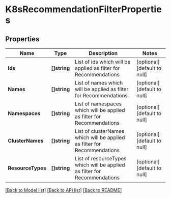 # K8sRecommendationFilterProperties

## Properties
Name | Type | Description | Notes
------------ | ------------- | ------------- | -------------
**Ids** | **[]string** | List of ids which will be applied as filter for Recommendations | [optional] [default to null]
**Names** | **[]string** | List of names which will be applied as filter for Recommendations | [optional] [default to null]
**Namespaces** | **[]string** | List of namespaces which will be applied as filter for Recommendations | [optional] [default to null]
**ClusterNames** | **[]string** | List of clusterNames which will be applied as filter for Recommendations | [optional] [default to null]
**ResourceTypes** | **[]string** | List of resourceTypes which will be applied as filter for Recommendations | [optional] [default to null]

[[Back to Model list]](../README.md#documentation-for-models) [[Back to API list]](../README.md#documentation-for-api-endpoints) [[Back to README]](../README.md)

